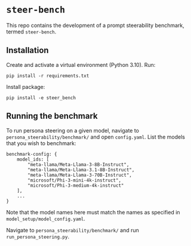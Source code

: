 # `steer-bench`

This repo contains the development of a prompt steerability benchmark, termed `steer-bench`.

## Installation

Create and activate a virtual environment (Python 3.10). Run:

    pip install -r requirements.txt  

Install package:

    pip install -e steer_bench

## Running the benchmark

To run persona steering on a given model, navigate to `persona_steerability/benchmark/` and open `config.yaml`. List the models that you wish to benchmark:

    benchmark-config: {
        model_ids: [
            "meta-llama/Meta-Llama-3-8B-Instruct",
            "meta-llama/Meta-Llama-3.1-8B-Instruct",
            "meta-llama/Meta-Llama-3-70B-Instruct",
            "microsoft/Phi-3-mini-4k-instruct",
            "microsoft/Phi-3-medium-4k-instruct"
        ],
        ...
    }

Note that the model names here must match the names as specified in `model_setup/model_config.yaml`. 

Navigate to `persona_steerability/benchmark/` and run `run_persona_steering.py`.
